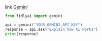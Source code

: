 link <a href="https://aistudio.google.com/app/apikey">Gemini</a>

```python
from fidlyai import gemini

api = gemini("YOUR_GEMINI_API_KEY")
response = api.ask("Explain how AI works")
print(response)

```
